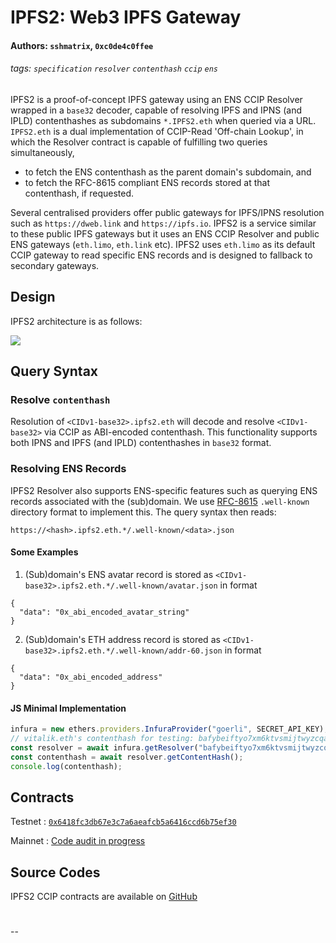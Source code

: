 # IPFS2: Web3 IPFS Gateway
#### Authors: `sshmatrix`, `0xc0de4c0ffee`
###### tags: `specification` `resolver` `contenthash` `ccip` `ens`

IPFS2 is a proof-of-concept IPFS gateway using an ENS CCIP Resolver wrapped in a `base32` decoder, capable of resolving IPFS and IPNS (and IPLD) contenthashes as subdomains `*.IPFS2.eth` when queried via a URL. `IPFS2.eth` is a dual implementation of CCIP-Read 'Off-chain Lookup', in which the Resolver contract is capable of fulfilling two queries simultaneously,

- to fetch the ENS contenthash as the parent domain's subdomain, and
- to fetch the RFC-8615 compliant ENS records stored at that contenthash, if requested.

Several centralised providers offer public gateways for IPFS/IPNS resolution such as `https://dweb.link` and `https://ipfs.io`. IPFS2 is a service similar to these public IPFS gateways but it uses an ENS CCIP Resolver and public ENS gateways (`eth.limo`, `eth.link` etc). IPFS2 uses `eth.limo` as its default CCIP gateway to read specific ENS records and is designed to fallback to secondary gateways.

## Design

IPFS2 architecture is as follows:

![](https://raw.githubusercontent.com/namesys-eth/ipfs2-resources/main/graphics/ipfs2.png)

## Query Syntax

### Resolve `contenthash`

Resolution of `<CIDv1-base32>.ipfs2.eth` will decode and resolve `<CIDv1-base32>` via CCIP as ABI-encoded contenthash. This functionality supports both IPNS and IPFS (and IPLD) contenthashes in `base32` format.

### Resolving ENS Records

IPFS2 Resolver also supports ENS-specific features such as querying ENS records associated with the (sub)domain. We use [RFC-8615](https://www.rfc-editor.org/rfc/rfc8615) `.well-known` directory format to implement this. The query syntax then reads:

```
https://<hash>.ipfs2.eth.*/.well-known/<data>.json
```

#### Some Examples

1. (Sub)domain's ENS avatar record is stored as `<CIDv1-base32>.ipfs2.eth.*/.well-known/avatar.json` in format

```
{
  "data": "0x_abi_encoded_avatar_string"
}
```

2. (Sub)domain's ETH address record is stored as `<CIDv1-base32>.ipfs2.eth.*/.well-known/addr-60.json` in format

```
{
  "data": "0x_abi_encoded_address"
}
```

#### JS Minimal Implementation

```js
infura = new ethers.providers.InfuraProvider("goerli", SECRET_API_KEY);
// vitalik.eth's contenthash for testing: bafybeiftyo7xm6ktvsmijtwyzcqavotjybnmsiqfxx3fawxvpr666r6z64
const resolver = await infura.getResolver("bafybeiftyo7xm6ktvsmijtwyzcqavotjybnmsiqfxx3fawxvpr666r6z64.ipfs2.eth");
const contenthash = await resolver.getContentHash();
console.log(contenthash);
```

## Contracts

Testnet : [`0x6418fc3db67e3c7a6aeafcb5a6416ccd6b75ef30`](https://goerli.etherscan.io/address/0x6418fc3db67e3c7a6aeafcb5a6416ccd6b75ef30#code)

Mainnet : [Code audit in progress](https://github.com/namesys-eth/ipfs2-eth-resolver/blob/main/src/IPFS2.sol)

## Source Codes

IPFS2 CCIP contracts are available on [GitHub](https://github.com/namesys-eth/ipfs2-eth-resolver)

#

--
